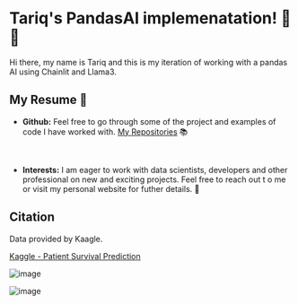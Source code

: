 # Tariq's PandasAI implemenatation! 🚀🤖

Hi there, my name is Tariq and this is my iteration of working with a pandas AI using Chainlit and Llama3.

## My Resume 🔗

- **Github:** Feel free to go through some of the project and examples of code I have worked with. [My Repositories](https://github.com/subzero11) 📚

<br/>

- **Interests:** I am eager to work with data scientists, developers and other professional on new and exciting projects.  Feel free to reach out t o me or visit my personal website for futher details.  💬


## Citation

Data provided by Kaagle.

[Kaggle - Patient Survival Prediction](https://www.kaggle.com/datasets/mitishaagarwal/patient)

![image](https://github.com/subzero11/Pandas_AI/assets/16353348/c14dfee9-30d4-494a-8a26-74425ef19e70)

![image](https://github.com/subzero11/Pandas_AI/assets/16353348/ab5b0bbd-9fd0-4359-9811-2494ff202afd)


